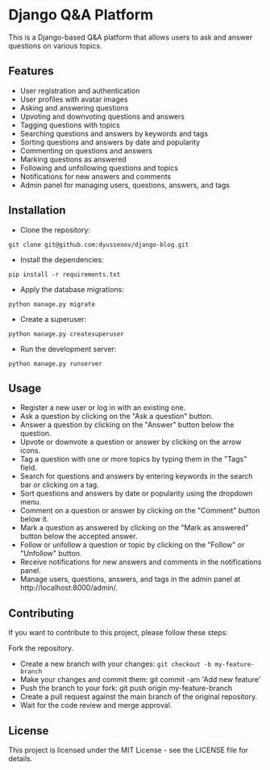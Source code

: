 # Django Q&A Platform

This is a Django-based Q&A platform that allows users to ask and answer questions on various topics.

## Features
- User registration and authentication
- User profiles with avatar images
- Asking and answering questions
- Upvoting and downvoting questions and answers
- Tagging questions with topics
- Searching questions and answers by keywords and tags
- Sorting questions and answers by date and popularity
- Commenting on questions and answers
- Marking questions as answered
- Following and unfollowing questions and topics
- Notifications for new answers and comments
- Admin panel for managing users, questions, answers, and tags

## Installation

- Clone the repository:

```
git clone git@github.com:dyussenov/django-blog.git
```

- Install the dependencies:

```
pip install -r requirements.txt
```

- Apply the database migrations:

```
python manage.py migrate
```

- Create a superuser:

```
python manage.py createsuperuser
```

- Run the development server:

```
python manage.py runserver
```

## Usage
- Register a new user or log in with an existing one.
- Ask a question by clicking on the "Ask a question" button.
- Answer a question by clicking on the "Answer" button below the question.
- Upvote or downvote a question or answer by clicking on the arrow icons.
- Tag a question with one or more topics by typing them in the "Tags" field.
- Search for questions and answers by entering keywords in the search bar or clicking on a tag.
- Sort questions and answers by date or popularity using the dropdown menu.
- Comment on a question or answer by clicking on the "Comment" button below it.
- Mark a question as answered by clicking on the "Mark as answered" button below the accepted answer.
- Follow or unfollow a question or topic by clicking on the "Follow" or "Unfollow" button.
- Receive notifications for new answers and comments in the notifications panel.
- Manage users, questions, answers, and tags in the admin panel at http://localhost:8000/admin/.

## Contributing

If you want to contribute to this project, please follow these steps:

Fork the repository.
- Create a new branch with your changes: ```git checkout -b my-feature-branch```
- Make your changes and commit them: git commit -am 'Add new feature'
- Push the branch to your fork: git push origin my-feature-branch
- Create a pull request against the main branch of the original repository.
- Wait for the code review and merge approval.

## License

This project is licensed under the MIT License - see the LICENSE file for details.